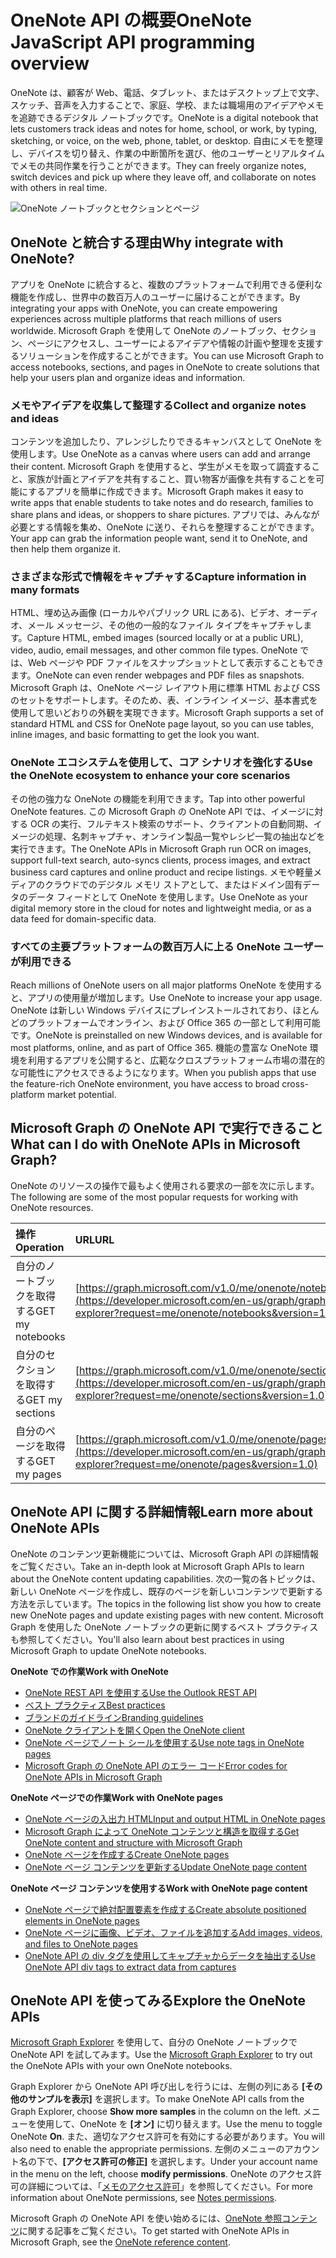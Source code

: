 # <a name="onenote-api-overview"></a><span data-ttu-id="193ef-101">OneNote API の概要</span><span class="sxs-lookup"><span data-stu-id="193ef-101">OneNote JavaScript API programming overview</span></span>

<span data-ttu-id="193ef-102">OneNote は、顧客が Web、電話、タブレット、またはデスクトップ上で文字、スケッチ、音声を入力することで、家庭、学校、または職場用のアイデアやメモを追跡できるデジタル ノートブックです。</span><span class="sxs-lookup"><span data-stu-id="193ef-102">OneNote is a digital notebook that lets customers track ideas and notes for home, school, or work, by typing, sketching, or voice, on the web, phone, tablet, or desktop.</span></span> <span data-ttu-id="193ef-103">自由にメモを整理し、デバイスを切り替え、作業の中断箇所を選び、他のユーザーとリアルタイムでメモの共同作業を行うことができます。</span><span class="sxs-lookup"><span data-stu-id="193ef-103">They can freely organize notes, switch devices and pick up where they leave off, and collaborate on notes with others in real time.</span></span>

![OneNote ノートブックとセクションとページ](images/onenote-page.png)

## <a name="why-integrate-with-onenote"></a><span data-ttu-id="193ef-105">OneNote と統合する理由</span><span class="sxs-lookup"><span data-stu-id="193ef-105">Why integrate with OneNote?</span></span>

<span data-ttu-id="193ef-106">アプリを OneNote に統合すると、複数のプラットフォームで利用できる便利な機能を作成し、世界中の数百万人のユーザーに届けることができます。</span><span class="sxs-lookup"><span data-stu-id="193ef-106">By integrating your apps with OneNote, you can create empowering experiences across multiple platforms that reach millions of users worldwide.</span></span> <span data-ttu-id="193ef-107">Microsoft Graph を使用して OneNote のノートブック、セクション、ページにアクセスし、ユーザーによるアイデアや情報の計画や整理を支援するソリューションを作成することができます。</span><span class="sxs-lookup"><span data-stu-id="193ef-107">You can use Microsoft Graph to access notebooks, sections, and pages in OneNote to create solutions that help your users plan and organize ideas and information.</span></span>

### <a name="collect-and-organize-notes-and-ideas"></a><span data-ttu-id="193ef-108">メモやアイデアを収集して整理する</span><span class="sxs-lookup"><span data-stu-id="193ef-108">Collect and organize notes and ideas</span></span>  
<span data-ttu-id="193ef-109">コンテンツを追加したり、アレンジしたりできるキャンバスとして OneNote を使用します。</span><span class="sxs-lookup"><span data-stu-id="193ef-109">Use OneNote as a canvas where users can add and arrange their content.</span></span> <span data-ttu-id="193ef-110">Microsoft Graph を使用すると、学生がメモを取って調査すること、家族が計画とアイデアを共有すること、買い物客が画像を共有することを可能にするアプリを簡単に作成できます。</span><span class="sxs-lookup"><span data-stu-id="193ef-110">Microsoft Graph makes it easy to write apps that enable students to take notes and do research, families to share plans and ideas, or shoppers to share pictures.</span></span> <span data-ttu-id="193ef-111">アプリでは、みんなが必要とする情報を集め、OneNote に送り、それらを整理することができます。</span><span class="sxs-lookup"><span data-stu-id="193ef-111">Your app can grab the information people want, send it to OneNote, and then help them organize it.</span></span>

### <a name="capture-information-in-many-formats"></a><span data-ttu-id="193ef-112">さまざまな形式で情報をキャプチャする</span><span class="sxs-lookup"><span data-stu-id="193ef-112">Capture information in many formats</span></span>
<span data-ttu-id="193ef-113">HTML、埋め込み画像 (ローカルやパブリック URL にある)、ビデオ、オーディオ、メール メッセージ、その他の一般的なファイル タイプをキャプチャします。</span><span class="sxs-lookup"><span data-stu-id="193ef-113">Capture HTML, embed images (sourced locally or at a public URL), video, audio, email messages, and other common file types.</span></span> <span data-ttu-id="193ef-114">OneNote では、Web ページや PDF ファイルをスナップショットとして表示することもできます。</span><span class="sxs-lookup"><span data-stu-id="193ef-114">OneNote can even render webpages and PDF files as snapshots.</span></span> <span data-ttu-id="193ef-115">Microsoft Graph は、OneNote ページ レイアウト用に標準 HTML および CSS のセットをサポートします。そのため、表、インライン イメージ、基本書式を使用して思いどおりの外観を実現できます。</span><span class="sxs-lookup"><span data-stu-id="193ef-115">Microsoft Graph supports a set of standard HTML and CSS for OneNote page layout, so you can use tables, inline images, and basic formatting to get the look you want.</span></span> 

### <a name="use-the-onenote-ecosystem-to-enhance-your-core-scenarios"></a><span data-ttu-id="193ef-116">OneNote エコシステムを使用して、コア シナリオを強化する</span><span class="sxs-lookup"><span data-stu-id="193ef-116">Use the OneNote ecosystem to enhance your core scenarios</span></span>
<span data-ttu-id="193ef-117">その他の強力な OneNote の機能を利用できます。</span><span class="sxs-lookup"><span data-stu-id="193ef-117">Tap into other powerful OneNote features.</span></span> <span data-ttu-id="193ef-118">この Microsoft Graph の OneNote API では、イメージに対する OCR の実行、フルテキスト検索のサポート、クライアントの自動同期、イメージの処理、名刺キャプチャ、オンライン製品一覧やレシピ一覧の抽出などを実行できます。</span><span class="sxs-lookup"><span data-stu-id="193ef-118">The OneNote APIs in Microsoft Graph run OCR on images, support full-text search, auto-syncs clients, process images, and extract business card captures and online product and recipe listings.</span></span> <span data-ttu-id="193ef-119">メモや軽量メディアのクラウドでのデジタル メモリ ストアとして、またはドメイン固有データのデータ フィードとして OneNote を使用します。</span><span class="sxs-lookup"><span data-stu-id="193ef-119">Use OneNote as your digital memory store in the cloud for notes and lightweight media, or as a data feed for domain-specific data.</span></span> 

### <a name="reach-millions-of-onenote-users-on-all-major-platforms"></a><span data-ttu-id="193ef-120">すべての主要プラットフォームの数百万人に上る OneNote ユーザーが利用できる
</span><span class="sxs-lookup"><span data-stu-id="193ef-120">Reach millions of OneNote users on all major platforms</span></span>
<span data-ttu-id="193ef-121">OneNote を使用すると、アプリの使用量が増加します。</span><span class="sxs-lookup"><span data-stu-id="193ef-121">Use OneNote to increase your app usage.</span></span> <span data-ttu-id="193ef-122">OneNote は新しい Windows デバイスにプレインストールされており、ほとんどのプラットフォームでオンライン、および Office 365 の一部として利用可能です。</span><span class="sxs-lookup"><span data-stu-id="193ef-122">OneNote is preinstalled on new Windows devices, and is available for most platforms, online, and as part of Office 365.</span></span> <span data-ttu-id="193ef-123">機能の豊富な OneNote 環境を利用するアプリを公開すると、広範なクロスプラットフォーム市場の潜在的な可能性にアクセスできるようになります。</span><span class="sxs-lookup"><span data-stu-id="193ef-123">When you publish apps that use the feature-rich OneNote environment, you have access to broad cross-platform market potential.</span></span>

<!-- Might be good to show a few examples of Microsoft Graph API calls here, similar to what we have in the featured scenarios topic: https://developer.microsoft.com/en-us/graph/docs/concepts/featured_scenarios. You could have an H2 section called "What can I do with OneNote APIs in Microsoft Graph?"-->

## <a name="what-can-i-do-with-onenote-apis-in-microsoft-graph"></a><span data-ttu-id="193ef-124">Microsoft Graph の OneNote API で実行できること</span><span class="sxs-lookup"><span data-stu-id="193ef-124">What can I do with OneNote APIs in Microsoft Graph?</span></span>

<span data-ttu-id="193ef-125">OneNote のリソースの操作で最もよく使用される要求の一部を次に示します。</span><span class="sxs-lookup"><span data-stu-id="193ef-125">The following are some of the most popular requests for working with OneNote resources.</span></span>

|<span data-ttu-id="193ef-126">操作</span><span class="sxs-lookup"><span data-stu-id="193ef-126">Operation</span></span>|<span data-ttu-id="193ef-127">URL</span><span class="sxs-lookup"><span data-stu-id="193ef-127">URL</span></span>|
|:--------|:--|
|<span data-ttu-id="193ef-128">自分のノートブックを取得する</span><span class="sxs-lookup"><span data-stu-id="193ef-128">GET my notebooks</span></span>|[https://graph.microsoft.com/v1.0/me/onenote/notebooks](https://developer.microsoft.com/en-us/graph/graph-explorer?request=me/onenote/notebooks&version=1.0)|
|<span data-ttu-id="193ef-129">自分のセクションを取得する</span><span class="sxs-lookup"><span data-stu-id="193ef-129">GET my sections</span></span>|[https://graph.microsoft.com/v1.0/me/onenote/sections](https://developer.microsoft.com/en-us/graph/graph-explorer?request=me/onenote/sections&version=1.0)|
|<span data-ttu-id="193ef-130">自分のページを取得する</span><span class="sxs-lookup"><span data-stu-id="193ef-130">GET my pages</span></span>|[https://graph.microsoft.com/v1.0/me/onenote/pages](https://developer.microsoft.com/en-us/graph/graph-explorer?request=me/onenote/pages&version=1.0)|

## <a name="learn-more-about-onenote-apis"></a><span data-ttu-id="193ef-131">OneNote API に関する詳細情報</span><span class="sxs-lookup"><span data-stu-id="193ef-131">Learn more about OneNote APIs</span></span>

<span data-ttu-id="193ef-132">OneNote のコンテンツ更新機能については、Microsoft Graph API の詳細情報をご覧ください。</span><span class="sxs-lookup"><span data-stu-id="193ef-132">Take an in-depth look at Microsoft Graph APIs to learn about the OneNote content updating capabilities.</span></span> <span data-ttu-id="193ef-133">次の一覧の各トピックは、新しい OneNote ページを作成し、既存のページを新しいコンテンツで更新する方法を示しています。</span><span class="sxs-lookup"><span data-stu-id="193ef-133">The topics in the following list show you how to create new OneNote pages and update existing pages with new content.</span></span> <span data-ttu-id="193ef-134">Microsoft Graph を使用した OneNote ノートブックの更新に関するベスト プラクティスも参照してください。</span><span class="sxs-lookup"><span data-stu-id="193ef-134">You'll also learn about best practices in using Microsoft Graph to update OneNote notebooks.</span></span> 


<span data-ttu-id="193ef-135">**OneNote での作業**</span><span class="sxs-lookup"><span data-stu-id="193ef-135">**Work with OneNote**</span></span>

* [<span data-ttu-id="193ef-136">OneNote REST API を使用する</span><span class="sxs-lookup"><span data-stu-id="193ef-136">Use the Outlook REST API</span></span>](../api-reference/v1.0/resources/onenote-api-overview.md)
* [<span data-ttu-id="193ef-137">ベスト プラクティス</span><span class="sxs-lookup"><span data-stu-id="193ef-137">Best practices</span></span>](onenote_best_practices.md)
* [<span data-ttu-id="193ef-138">ブランドのガイドライン</span><span class="sxs-lookup"><span data-stu-id="193ef-138">Branding guidelines</span></span>](onenote-branding.md)
* [<span data-ttu-id="193ef-139">OneNote クライアントを開く</span><span class="sxs-lookup"><span data-stu-id="193ef-139">Open the OneNote client</span></span>](open_onenote_client.md)
* [<span data-ttu-id="193ef-140">OneNote ページでノート シールを使用する</span><span class="sxs-lookup"><span data-stu-id="193ef-140">Use note tags in OneNote pages</span></span>](onenote-note-tags.md)
* [<span data-ttu-id="193ef-141">Microsoft Graph の OneNote API のエラー コード</span><span class="sxs-lookup"><span data-stu-id="193ef-141">Error codes for OneNote APIs in Microsoft Graph</span></span>](onenote_error_codes.md)

<span data-ttu-id="193ef-142">**OneNote ページでの作業**</span><span class="sxs-lookup"><span data-stu-id="193ef-142">**Work with OneNote pages**</span></span>

* [<span data-ttu-id="193ef-143">OneNote ページの入出力 HTML</span><span class="sxs-lookup"><span data-stu-id="193ef-143">Input and output HTML in OneNote pages</span></span>](onenote_input_output_html.md)
* [<span data-ttu-id="193ef-144">Microsoft Graph によって OneNote コンテンツと構造を取得する</span><span class="sxs-lookup"><span data-stu-id="193ef-144">Get OneNote content and structure with Microsoft Graph</span></span>](onenote-get-content.md)
* [<span data-ttu-id="193ef-145">OneNote ページを作成する</span><span class="sxs-lookup"><span data-stu-id="193ef-145">Create OneNote pages</span></span>](onenote-create-page.md)
* [<span data-ttu-id="193ef-146">OneNote ページ コンテンツを更新する</span><span class="sxs-lookup"><span data-stu-id="193ef-146">Update OneNote page content</span></span>](onenote_update_page.md)

<span data-ttu-id="193ef-147">**OneNote ページ コンテンツを使用する**</span><span class="sxs-lookup"><span data-stu-id="193ef-147">**Work with OneNote page content**</span></span>

* [<span data-ttu-id="193ef-148">OneNote ページで絶対配置要素を作成する</span><span class="sxs-lookup"><span data-stu-id="193ef-148">Create absolute positioned elements in OneNote pages</span></span>](onenote-abs-pos.md)
* [<span data-ttu-id="193ef-149">OneNote ページに画像、ビデオ、ファイルを追加する</span><span class="sxs-lookup"><span data-stu-id="193ef-149">Add images, videos, and files to OneNote pages</span></span>](onenote_images_files.md)
* [<span data-ttu-id="193ef-150">OneNote API の div タグを使用してキャプチャからデータを抽出する</span><span class="sxs-lookup"><span data-stu-id="193ef-150">Use OneNote API div tags to extract data from captures</span></span>](onenote-extract-data.md)



## <a name="explore-the-onenote-apis"></a><span data-ttu-id="193ef-151">OneNote API を使ってみる</span><span class="sxs-lookup"><span data-stu-id="193ef-151">Explore the OneNote APIs</span></span>
<span data-ttu-id="193ef-152">[Microsoft Graph Explorer](https://developer.microsoft.com/ja-JP/graph/graph-explorer) を使用して、自分の OneNote ノートブックで OneNote API を試してみます。</span><span class="sxs-lookup"><span data-stu-id="193ef-152">Use the [Microsoft Graph Explorer](https://developer.microsoft.com/ja-JP/graph/graph-explorer) to try out the OneNote APIs with your own OneNote notebooks.</span></span>

<span data-ttu-id="193ef-153">Graph Explorer から OneNote API 呼び出しを行うには、左側の列にある **[その他のサンプルを表示]** を選択します。</span><span class="sxs-lookup"><span data-stu-id="193ef-153">To make OneNote API calls from the Graph Explorer, choose **Show more samples** in the column on the left.</span></span> <span data-ttu-id="193ef-154">メニューを使用して、OneNote を **[オン]** に切り替えます。</span><span class="sxs-lookup"><span data-stu-id="193ef-154">Use the menu to toggle OneNote **On**.</span></span> <span data-ttu-id="193ef-155">また、適切なアクセス許可を有効にする必要があります。</span><span class="sxs-lookup"><span data-stu-id="193ef-155">You will also need to enable the appropriate permissions.</span></span> <span data-ttu-id="193ef-156">左側のメニューのアカウント名の下で、**[アクセス許可の修正]** を選択します。</span><span class="sxs-lookup"><span data-stu-id="193ef-156">Under your account name in the menu on the left, choose **modify permissions**.</span></span> <span data-ttu-id="193ef-157">OneNote のアクセス許可の詳細については、「[メモのアクセス許可](permissions_reference.md#notes-permissions)」を参照してください。</span><span class="sxs-lookup"><span data-stu-id="193ef-157">For more information about OneNote permissions, see [Notes permissions](permissions_reference.md#notes-permissions).</span></span>

<span data-ttu-id="193ef-158">Microsoft Graph の OneNote API を使い始めるには、[OneNote 参照コンテンツ](../api-reference/v1.0/resources/onenote-api-overview.md)に関する記事をご覧ください。</span><span class="sxs-lookup"><span data-stu-id="193ef-158">To get started with OneNote APIs in Microsoft Graph, see the [OneNote reference content](../api-reference/v1.0/resources/onenote-api-overview.md).</span></span>

